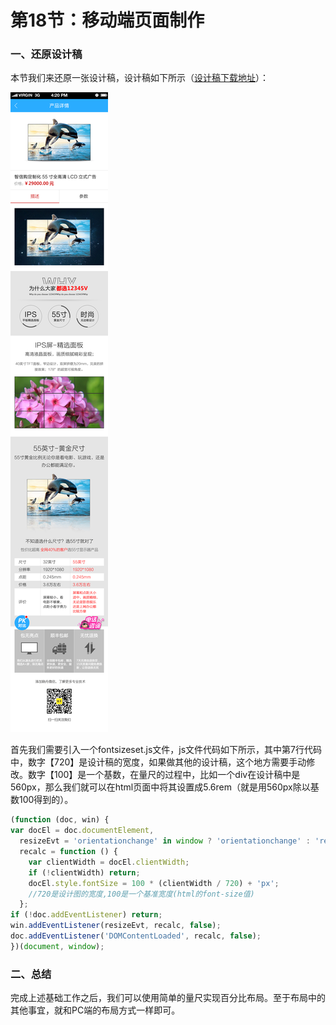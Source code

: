 # 第18节：移动端页面制作

### 一、还原设计稿

本节我们来还原一张设计稿，设计稿如下所示（[设计稿下载地址](https://github.com/xiaozhoulee/xiaozhou-examples/tree/master/images)）：

![图片](/images/imageMoble.jpg)

首先我们需要引入一个fontsizeset.js文件，js文件代码如下所示，其中第7行代码中，数字【720】是设计稿的宽度，如果做其他的设计稿，这个地方需要手动修改。数字【100】是一个基数，在量尺的过程中，比如一个div在设计稿中是560px，那么我们就可以在html页面中将其设置成5.6rem（就是用560px除以基数100得到的）。

``` js
(function (doc, win) {
var docEl = doc.documentElement,
  resizeEvt = 'orientationchange' in window ? 'orientationchange' : 'resize',
  recalc = function () {
    var clientWidth = docEl.clientWidth;
    if (!clientWidth) return;
    docEl.style.fontSize = 100 * (clientWidth / 720) + 'px';
    //720是设计图的宽度,100是一个基准宽度(html的font-size值)
  };
if (!doc.addEventListener) return;
win.addEventListener(resizeEvt, recalc, false);
doc.addEventListener('DOMContentLoaded', recalc, false);
})(document, window);
```

### 二、总结

完成上述基础工作之后，我们可以使用简单的量尺实现百分比布局。至于布局中的其他事宜，就和PC端的布局方式一样即可。